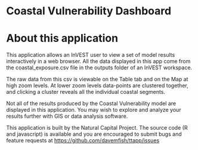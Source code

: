 Coastal Vulnerability Dashboard 
=====

About this application
=========================

This application allows an InVEST user to view a set of model results interactively in a web browser. 
All the data displayed in this app come from the coastal_exposure.csv file in the outputs folder of an InVEST workspace.

The raw data from this csv is viewable on the Table tab and on the Map at high zoom levels. 
At lower zoom levels data-points are clustered together, and clicking a cluster reveals all the individual coastal segments.

Not all of the results produced by the Coastal Vulnerability model are displayed in this application.
You may wish to explore and analyze your results further with GIS or data analysis software.

This application is built by the Natural Capital Project. The source code (R and javascript) is available and
you are encouraged to submit bugs and feature requests at https://github.com/davemfish/ttapp/issues
